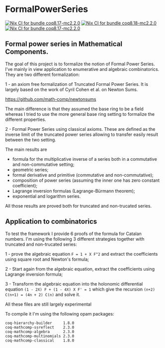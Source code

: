# FormalPowerSeries

[![Nix CI for bundle coq8.17-mc2.2.0](https://github.com/hivert/FormalPowerSeries/actions/workflows/nix-action-coq8.17-mc2.2.0.yml/badge.svg)](https://github.com/hivert/FormalPowerSeries/actions/workflows/nix-action-coq8.17-mc2.2.0.yml) [![Nix CI for bundle coq8.18-mc2.2.0](https://github.com/hivert/FormalPowerSeries/actions/workflows/nix-action-coq8.18-mc2.2.0.yml/badge.svg)](https://github.com/hivert/FormalPowerSeries/actions/workflows/nix-action-coq8.18-mc2.2.0.yml) [![Nix CI for bundle coq8.17-mc2.2.0](https://github.com/hivert/FormalPowerSeries/actions/workflows/nix-action-coq8.19-mc2.2.0.yml/badge.svg)](https://github.com/hivert/FormalPowerSeries/actions/workflows/nix-action-coq8.19-mc2.2.0.yml)

## Formal power series in Mathematical Components.

The goal of this project is to formalize the notion of Formal Power
Series. I've mainly in view application to enumerative and algebraic
combinatorics. They are two different formalization:

1 - an axiom free formalization of Truncated Formal Power Series. It is
largely based on the work of Cyril Cohen et al. on Newton Sums.

   https://github.com/math-comp/newtonsums

The main difference is that they assumed the base ring to be a field whereas I
tried to use the more general base ring setting to formalize the different
properties.

2 - Formal Power Series using classical axioms. These are defined as the
inverse limit of the truncated power series allowing to transfer easily result
between the two setting.

The main results are
- formula for the multiplicative inverse of a series both in a commutative and
  non-commutative setting;
- geometric series;
- formal derivative and primitive (commutative and non-commutative);
- composition of power series (assuming the inner one has zero constant
  coefficient);
- Lagrange inversion formulas (Lagrange-Bürmann theorem);
- exponential and logarithm series.

All those results are proved both for truncated and non-trucated series.


## Application to combinatorics

To test the framework I provide 6 proofs of the formula for Catalan
numbers. I'm using the following 3 different strategies together with
truncated and non-trucated series:

1 - prove the algebraic equation `F = 1 + X F^2` and extract the
coefficients using square root and Newton's formula;

2 - Start again from the algebraic equation, extract the coefficients
using Lagrange inversion formula;

3 - Transform the algebraic equation into the holonomic differential equation
 `(1 - 2X) F + (1 - 4X) X F' = 1` which give the recursion
 `(n+2) C(n+1) = (4n + 2) C(n)` and solve it.


All these files are still largely experimental

To compile it I'm using the following opam packages:
```
coq-hierarchy-builder     1.8.0
coq-mathcomp-ssreflect    2.3.0
coq-mathcomp-algebra      2.3.0
coq-mathcomp-multinomials 2.3.0
coq-mathcomp-classical    1.8.0
```


